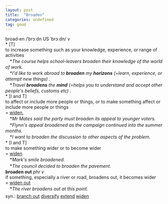 ```yaml
---
layout: post
title:  "Broaden"
categories: undefined
tag: good
---
```

<DIV style="MARGIN: 0px 0px 5px">broad<B>·</B>en /ˈbrɔːdn US ˈbrɔːdn/ <I>v</I> <BR>* [T] <BR>to increase something such as your knowledge, experience, or range of activities<BR>　*<I>The course helps school-leavers broaden their knowledge of the world of work.</I><BR>　*<I>I'd like to work abroad to <B>broaden</B> my <B>horizons</B> (=learn, experience, or attempt new things) .</I><BR>　*<I>Travel <B>broadens</B> the <B>mind</B> (=helps you to understand and accept other people's beliefs, customs etc) .</I><BR>* [I and T] <BR>to affect or include more people or things, or to make something affect or include more people or things<BR>= <A href="{{ site.baseurl }}/widen"><U>widen</U></A>, <A href="{{ site.baseurl }}/expand"><U></U></A><BR>　*<I>Mr Mates said the party must broaden its appeal to younger voters.</I><BR>　*<I>Flynn's appeal broadened as the campaign continued into the summer months.</I><BR>　*<I>I want to broaden the discussion to other aspects of the problem.</I><BR>* [I and T] <BR>to make something wider or to become wider<BR>= <A href="{{ site.baseurl }}/widen"><U>widen</U></A><BR>　*<I>Mark's smile broadened.</I><BR>　*<I>The council decided to broaden the pavement.</I><BR><B>broaden out</B> <I>phr v</I><BR>if something, especially a river or road, broadens out, it becomes wider<BR>= <A href="{{ site.baseurl }}/widen"><U>widen out</U></A><BR>　*<I>The river broadens out at this point.</I></DIV>
<DIV style="MARGIN: 0px 0px 5px">
<DIV style="MARGIN: 4px 0px">syn.: <A href="{{ site.baseurl }}/branch%20out"><U>branch out</U></A> <A href="{{ site.baseurl }}/diversify"><U>diversify</U></A> <A href="{{ site.baseurl }}/extend"><U>extend</U></A> <A href="{{ site.baseurl }}/widen"><U>widen</U></A></DIV></DIV>
